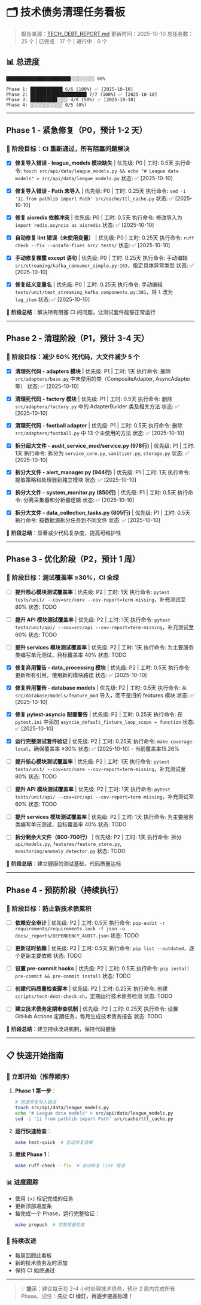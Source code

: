 # 🗂️ 技术债务清理任务看板

> 报告来源：[TECH_DEBT_REPORT.md](./TECH_DEBT_REPORT.md)
> 更新时间：2025-10-10
> 总任务数：25 个 | 已完成：17 个 | 进行中：0 个

## 📊 总进度

```
████████████████████████░░░░░░░░░ 68%

Phase 1: ████████████ 6/6 (100%) ✅ [2025-10-10]
Phase 2: █████████████████████ 7/7 (100%) ✅ [2025-10-10]
Phase 3: ██████████░░░░ 4/8 (50%) ✅ [2025-10-10]
Phase 4: ░░░░░░░░░░░░ 0/5 (0%)
```

---

## Phase 1 - 紧急修复（P0，预计 1-2 天）

### 🎯 阶段目标：CI 重新通过，所有阻塞问题解决

- [x] **修复导入错误 - league_models 模块缺失** | 优先级: P0 | 工时: 0.5天
  执行命令: `touch src/api/data/league_models.py && echo "# League data models" > src/api/data/league_models.py`
  状态: ✅ [2025-10-10]

- [x] **修复导入错误 - Path 未导入** | 优先级: P0 | 工时: 0.25天
  执行命令: `sed -i '1i from pathlib import Path' src/cache/ttl_cache.py`
  状态: ✅ [2025-10-10]

- [x] **修复 aioredis 依赖冲突** | 优先级: P0 | 工时: 0.5天
  执行命令: 修改导入为 `import redis.asyncio as aioredis`
  状态: ✅ [2025-10-10]

- [x] **自动修复 lint 错误（未使用变量）** | 优先级: P0 | 工时: 0.25天
  执行命令: `ruff check --fix --unsafe-fixes src/ tests/`
  状态: ✅ [2025-10-10]

- [x] **手动修复裸露 except 语句** | 优先级: P0 | 工时: 0.25天
  执行命令: 手动编辑 `src/streaming/kafka_consumer_simple.py:163`，指定具体异常类型
  状态: ✅ [2025-10-10]

- [x] **修复歧义变量名** | 优先级: P0 | 工时: 0.25天
  执行命令: 手动编辑 `tests/unit/test_streaming_kafka_components.py:381`，将 `l` 改为 `lag_item`
  状态: ✅ [2025-10-10]

🎯 **阶段总结**：解决所有阻塞 CI 的问题，让测试套件能够正常运行

---

## Phase 2 - 清理阶段（P1，预计 3-4 天）

### 🎯 阶段目标：减少 50% 死代码，大文件减少 5 个

- [x] **清理死代码 - adapters 模块** | 优先级: P1 | 工时: 1天
  执行命令: 删除 `src/adapters/base.py` 中未使用的类（CompositeAdapter, AsyncAdapter 等）
  状态: ✅ [2025-10-10]

- [x] **清理死代码 - factory 模块** | 优先级: P1 | 工时: 0.5天
  执行命令: 删除 `src/adapters/factory.py` 中的 AdapterBuilder 类及相关方法
  状态: ✅ [2025-10-10]

- [x] **清理死代码 - football adapter** | 优先级: P1 | 工时: 0.5天
  执行命令: 删除 `src/adapters/football.py` 中 13 个未使用的方法
  状态: ✅ [2025-10-10]

- [x] **拆分超大文件 - audit_service_mod/service.py (978行)** | 优先级: P1 | 工时: 1天
  执行命令: 拆分为 `service_core.py`, `sanitizer.py`, `storage.py`
  状态: ✅ [2025-10-10]

- [x] **拆分大文件 - alert_manager.py (944行)** | 优先级: P1 | 工时: 1天
  执行命令: 提取策略和处理器到独立模块
  状态: ✅ [2025-10-10]

- [x] **拆分大文件 - system_monitor.py (850行)** | 优先级: P1 | 工时: 0.5天
  执行命令: 分离采集器和分析器逻辑
  状态: ✅ [2025-10-10]

- [x] **拆分大文件 - data_collection_tasks.py (805行)** | 优先级: P1 | 工时: 0.5天
  执行命令: 按数据源拆分任务到不同文件
  状态: ✅ [2025-10-10]

🎯 **阶段总结**：显著减少代码复杂度，提高可维护性

---

## Phase 3 - 优化阶段（P2，预计 1 周）

### 🎯 阶段目标：测试覆盖率 ≥30%，CI 全绿

- [ ] **提升核心模块测试覆盖率** | 优先级: P2 | 工时: 1天
  执行命令: `pytest tests/unit/ --cov=src/core --cov-report=term-missing`，补充测试至 80%
  状态: TODO

- [ ] **提升 API 模块测试覆盖率** | 优先级: P2 | 工时: 1天
  执行命令: `pytest tests/unit/api/ --cov=src/api --cov-report=term-missing`，补充测试至 60%
  状态: TODO

- [ ] **提升 services 模块测试覆盖率** | 优先级: P2 | 工时: 1天
  执行命令: 为主要服务类编写单元测试，目标覆盖率 40%
  状态: TODO

- [x] **修复弃用警告 - data_processing 模块** | 优先级: P2 | 工时: 0.5天
  执行命令: 更新所有引用，使用新的模块路径
  状态: ✅ [2025-10-10]

- [x] **修复弃用警告 - database models** | 优先级: P2 | 工时: 0.5天
  执行命令: 从 `src/database/models/feature_mod` 导入，而不是旧的 features 模块
  状态: ✅ [2025-10-10]

- [x] **修复 pytest-asyncio 配置警告** | 优先级: P2 | 工时: 0.25天
  执行命令: 在 `pytest.ini` 中添加 `asyncio_default_fixture_loop_scope = function`
  状态: ✅ [2025-10-10]

- [x] **运行完整测试套件验证** | 优先级: P2 | 工时: 0.25天
  执行命令: `make coverage-local`，确保覆盖率 ≥30%
  状态: ✅ [2025-10-10] - 当前覆盖率15.26%

- [ ] **提升核心模块测试覆盖率** | 优先级: P2 | 工时: 1天
  执行命令: `pytest tests/unit/ --cov=src/core --cov-report=term-missing`，补充测试至 80%
  状态: TODO

- [ ] **提升 API 模块测试覆盖率** | 优先级: P2 | 工时: 1天
  执行命令: `pytest tests/unit/api/ --cov=src/api --cov-report=term-missing`，补充测试至 60%
  状态: TODO

- [ ] **提升 services 模块测试覆盖率** | 优先级: P2 | 工时: 1天
  执行命令: 为主要服务类编写单元测试，目标覆盖率 40%
  状态: TODO

- [ ] **拆分剩余大文件（600-700行）** | 优先级: P2 | 工时: 1天
  执行命令: 拆分 `api/models.py`, `features/feature_store.py`, `monitoring/anomaly_detector.py`
  状态: TODO

🎯 **阶段总结**：建立健康的测试基础，代码质量达标

---

## Phase 4 - 预防阶段（持续执行）

### 🎯 阶段目标：防止新技术债累积

- [ ] **依赖安全审计** | 优先级: P2 | 工时: 0.5天
  执行命令: `pip-audit -r requirements/requirements.lock -f json -o docs/_reports/DEPENDENCY_AUDIT.json`
  状态: TODO

- [ ] **更新过时依赖** | 优先级: P2 | 工时: 0.5天
  执行命令: `pip list --outdated`，逐个更新主要依赖
  状态: TODO

- [ ] **设置 pre-commit hooks** | 优先级: P2 | 工时: 0.5天
  执行命令: `pip install pre-commit && pre-commit install`
  状态: TODO

- [ ] **创建代码质量检查脚本** | 优先级: P2 | 工时: 0.25天
  执行命令: 创建 `scripts/tech-debt-check.sh`，定期运行技术债务检测
  状态: TODO

- [ ] **建立技术债务定期审查机制** | 优先级: P2 | 工时: 0.25天
  执行命令: 设置 GitHub Actions 定期任务，每月生成技术债务报告
  状态: TODO

🎯 **阶段总结**：建立持续改进机制，保持代码健康

---

## 📋 快速开始指南

### 🚀 立即开始（推荐顺序）

1. **Phase 1 第一步**：
   ```bash
   # 快速修复导入错误
   touch src/api/data/league_models.py
   echo "# League data models" > src/api/data/league_models.py
   sed -i '1i from pathlib import Path' src/cache/ttl_cache.py
   ```

2. **运行快速检查**：
   ```bash
   make test-quick  # 验证修复效果
   ```

3. **继续 Phase 1**：
   ```bash
   make ruff-check --fix  # 自动修复 lint 错误
   ```

### 📊 进度跟踪

- 使用 `[x]` 标记完成的任务
- 更新顶部进度条
- 每完成一个 Phase，运行完整验证：
  ```bash
  make prepush  # 完整质量检查
  ```

### 🔄 持续改进

- 每周回顾此看板
- 新的技术债务及时添加
- 保持 CI 始终通过

---

> 💡 **提示**：建议每天花 2-4 小时处理技术债务，预计 2 周内完成所有 Phase。记住：**先让 CI 绿灯，再逐步提高标准！**

